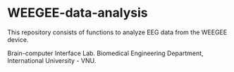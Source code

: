 # WEEGEE-data-analysis
This repository consists of functions to analyze EEG data from the WEEGEE device.

Brain-computer Interface Lab.
Biomedical Engineering Department, International University - VNU.